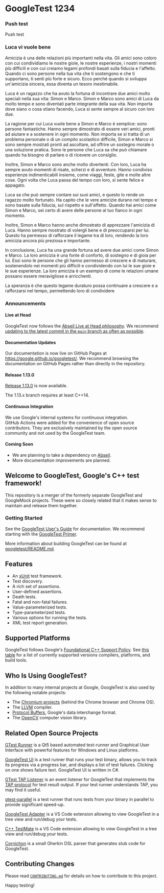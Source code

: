 # GoogleTest 1234

### Push test
Push test

### Luca vi vuole bene
Amicizia è una delle relazioni più importanti nella vita. Gli amici sono coloro con cui condividiamo le nostre gioie, le nostre esperienze, i nostri momenti più difficili e con cui creiamo legami profondi basati sulla fiducia e l'affetto. Quando ci sono persone nella tua vita che ti sostengono e che ti supportano, ti senti più forte e sicuro. Ecco perché quando si sviluppa un'amicizia sincera, essa diventa un tesoro inestimabile.

Luca è un ragazzo che ha avuto la fortuna di incontrare due amici molto speciali nella sua vita: Simon e Marco. Simon e Marco sono amici di Luca da molto tempo e sono diventati parte integrante della sua vita. Non importa dove siano o cosa stiano facendo, Luca si sente sempre al sicuro con loro due.

La ragione per cui Luca vuole bene a Simon e Marco è semplice: sono persone fantastiche. Hanno sempre dimostrato di essere veri amici, pronti ad aiutare e a sostenere in ogni momento. Non importa se si tratta di un problema personale o di un compito scolastico difficile, Simon e Marco si sono sempre mostrati pronti ad ascoltare, ad offrire un sostegno morale o una soluzione pratica. Sono le persone che Luca sa che può chiamare quando ha bisogno di parlare o di ricevere un consiglio.

Inoltre, Simon e Marco sono anche molto divertenti. Con loro, Luca ha sempre avuto momenti di risate, scherzi e di avventure. Hanno condiviso esperienze indimenticabili insieme, come viaggi, feste, gite e molte altre cose. Ogni volta che Luca passa del tempo con loro, si sente felice e appagato.

Luca sa che può sempre contare sui suoi amici, e questo lo rende un ragazzo molto fortunato. Ha capito che le vere amicizie durano nel tempo e sono basate sulla fiducia, sul rispetto e sull'affetto. Quando hai amici come Simon e Marco, sei certo di avere delle persone al tuo fianco in ogni momento.

Inoltre, Simon e Marco hanno anche dimostrato di apprezzare l'amicizia di Luca. Hanno sempre mostrato di volergli bene e di preoccuparsi per lui. Questo ha permesso di rafforzare il legame tra di loro, rendendo la loro amicizia ancora più preziosa e importante.

In conclusione, Luca ha una grande fortuna ad avere due amici come Simon e Marco. La loro amicizia è una fonte di conforto, di sostegno e di gioia per lui. Essi sono le persone che gli hanno permesso di crescere e di maturare, sostenendolo nei momenti più difficili e condividendo con lui le sue gioie e le sue esperienze. La loro amicizia è un esempio di come le relazioni umane possano essere meravigliose e arricchenti.

La speranza è che questo legame duraturo possa continuare a crescere e a rafforzarsi nel tempo, permettendo loro di condividere


### Announcements

#### Live at Head

GoogleTest now follows the
[Abseil Live at Head philosophy](https://abseil.io/about/philosophy#upgrade-support).
We recommend
[updating to the latest commit in the `main` branch as often as possible](https://github.com/abseil/abseil-cpp/blob/master/FAQ.md#what-is-live-at-head-and-how-do-i-do-it).

#### Documentation Updates

Our documentation is now live on GitHub Pages at
https://google.github.io/googletest/. We recommend browsing the documentation on
GitHub Pages rather than directly in the repository.

#### Release 1.13.0

[Release 1.13.0](https://github.com/google/googletest/releases/tag/v1.13.0) is
now available.

The 1.13.x branch requires at least C++14.

#### Continuous Integration

We use Google's internal systems for continuous integration. \
GitHub Actions were added for the convenience of open source contributors. They
are exclusively maintained by the open source community and not used by the
GoogleTest team.

#### Coming Soon

*   We are planning to take a dependency on
    [Abseil](https://github.com/abseil/abseil-cpp).
*   More documentation improvements are planned.

## Welcome to **GoogleTest**, Google's C++ test framework!

This repository is a merger of the formerly separate GoogleTest and GoogleMock
projects. These were so closely related that it makes sense to maintain and
release them together.

### Getting Started

See the [GoogleTest User's Guide](https://google.github.io/googletest/) for
documentation. We recommend starting with the
[GoogleTest Primer](https://google.github.io/googletest/primer.html).

More information about building GoogleTest can be found at
[googletest/README.md](googletest/README.md).

## Features

*   An [xUnit](https://en.wikipedia.org/wiki/XUnit) test framework.
*   Test discovery.
*   A rich set of assertions.
*   User-defined assertions.
*   Death tests.
*   Fatal and non-fatal failures.
*   Value-parameterized tests.
*   Type-parameterized tests.
*   Various options for running the tests.
*   XML test report generation.

## Supported Platforms

GoogleTest follows Google's
[Foundational C++ Support Policy](https://opensource.google/documentation/policies/cplusplus-support).
See
[this table](https://github.com/google/oss-policies-info/blob/main/foundational-cxx-support-matrix.md)
for a list of currently supported versions compilers, platforms, and build
tools.

## Who Is Using GoogleTest?

In addition to many internal projects at Google, GoogleTest is also used by the
following notable projects:

*   The [Chromium projects](http://www.chromium.org/) (behind the Chrome browser
    and Chrome OS).
*   The [LLVM](http://llvm.org/) compiler.
*   [Protocol Buffers](https://github.com/google/protobuf), Google's data
    interchange format.
*   The [OpenCV](http://opencv.org/) computer vision library.

## Related Open Source Projects

[GTest Runner](https://github.com/nholthaus/gtest-runner) is a Qt5 based
automated test-runner and Graphical User Interface with powerful features for
Windows and Linux platforms.

[GoogleTest UI](https://github.com/ospector/gtest-gbar) is a test runner that
runs your test binary, allows you to track its progress via a progress bar, and
displays a list of test failures. Clicking on one shows failure text. GoogleTest
UI is written in C#.

[GTest TAP Listener](https://github.com/kinow/gtest-tap-listener) is an event
listener for GoogleTest that implements the
[TAP protocol](https://en.wikipedia.org/wiki/Test_Anything_Protocol) for test
result output. If your test runner understands TAP, you may find it useful.

[gtest-parallel](https://github.com/google/gtest-parallel) is a test runner that
runs tests from your binary in parallel to provide significant speed-up.

[GoogleTest Adapter](https://marketplace.visualstudio.com/items?itemName=DavidSchuldenfrei.gtest-adapter)
is a VS Code extension allowing to view GoogleTest in a tree view and run/debug
your tests.

[C++ TestMate](https://github.com/matepek/vscode-catch2-test-adapter) is a VS
Code extension allowing to view GoogleTest in a tree view and run/debug your
tests.

[Cornichon](https://pypi.org/project/cornichon/) is a small Gherkin DSL parser
that generates stub code for GoogleTest.

## Contributing Changes

Please read
[`CONTRIBUTING.md`](https://github.com/google/googletest/blob/main/CONTRIBUTING.md)
for details on how to contribute to this project.

Happy testing!
